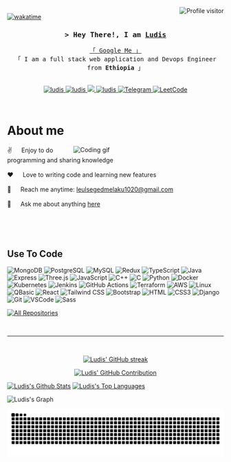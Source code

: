 <!--
<h2 align="center">
  Welcome to Ludis World!
  <img src="https://media.giphy.com/media/hvRJCLFzcasrR4ia7z/giphy.gif" width="28">
</h2>
-->

<!--
<p align="center">
  <a href="https://github.com/Ludis-et"><img src="https://readme-typing-svg.herokuapp.com/?lines=Self%20Taught%20Programmer;Front%20End%20Developer;1.5%2B%20years%20of%20coding%20experience;Always%20learning%20new%20things&center=true&width=380&height=45"></a>
</p>

 -->

<a href="https://komarev.com/ghpvc/?username=ludis-et">
  <img align="right" src="https://komarev.com/ghpvc/?username=ludis-et&label=Visitors&color=0e75b6&style=flat" alt="Profile visitor" />
</a>


[![wakatime](https://wakatime.com/badge/user/eebb3dd8-d9b2-40de-9b88-6fd6cac99dbc.svg)](https://wakatime.com/@eebb3dd8-d9b2-40de-9b88-6fd6cac99dbc)

<!-- Intro  -->
<h3 align="center">
        <samp>&gt; Hey There!, I am
                <b><a target="_blank" href="https://ludis-et.vercel.app">Ludis</a></b>
        </samp>
</h3>


<p align="center"> 
  <samp>
    <a href="https://www.google.com/search?q=lulsgd">「 Google Me 」</a>
    <br>
    「 I am a full stack web application and Devops Engineer from <b>Ethiopia</b> 」
    <br>
    <br>
  </samp>
</p>

<p align="center">
 <a href="https://ludis-et.vercel.app" target="blank">
  <img src="https://img.shields.io/badge/Website-DC143C?style=for-the-badge&logo=medium&logoColor=white" alt="ludis" />
 </a>
 <a href="https://linkedin.com/in/lulsgd" target="_blank">
  <img src="https://img.shields.io/badge/LinkedIn-0077B5?style=for-the-badge&logo=linkedin&logoColor=white" alt="ludis"/>
 </a>
 <a href="https://twitter.com/lulsgd" target="_blank">
  <img src="https://img.shields.io/badge/Twitter-1DA1F2?style=for-the-badge&logo=twitter&logoColor=white" />
 </a>
 <a href="https://instagram.com/lulsgd" target="_blank">
  <img src="https://img.shields.io/badge/Instagram-fe4164?style=for-the-badge&logo=instagram&logoColor=white" alt="ludis" />
 </a>
 <a href="https://t.me/lulsgd" target="_blank">
  <img src="https://img.shields.io/badge/Telegram-0088cc?style=for-the-badge&logo=telegram&logoColor=white" alt="Telegram" />
 </a>
 <a href="https://leetcode.com/ludis" target="_blank">
  <img src="https://img.shields.io/badge/LeetCode-FFA116?style=for-the-badge&logo=leetcode&logoColor=white" alt="LeetCode" />
 </a>
</p>
<br />

<!-- About Section -->
 # About me
 
<p>
 <img align="right" width="350" src="https://i.giphy.com/media/v1.Y2lkPTc5MGI3NjExb3BqaWh2anBjMHg4eHJnazRjc3gwZHVxNWNpeGk1cnJxYnBoc2Q4diZlcD12MV9pbnRlcm5hbF9naWZfYnlfaWQmY3Q9Zw/efUcLJePY6RkA/giphy.gif" alt="Coding gif" />
  
 ✌️ &emsp; Enjoy to do programming and sharing knowledge <br/><br/>
 ❤️ &emsp; Love to writing code and learning new features<br/><br/>
 📧 &emsp; Reach me anytime: leulsegedmelaku1020@gmail.com<br/><br/>
 💬 &emsp; Ask me about anything [here](https://github.com/ludis-et/ludis-et/issues)

</p>

<br/>
<br/>
<br/>

## Use To Code

![MongoDB](https://img.shields.io/badge/MongoDB-47A248?style=for-the-badge&logo=mongodb&logoColor=white)
![PostgreSQL](https://img.shields.io/badge/PostgreSQL-336791?style=for-the-badge&logo=postgresql&logoColor=white)
![MySQL](https://img.shields.io/badge/MySQL-4479A1?style=for-the-badge&logo=mysql&logoColor=white)
![Redux](https://img.shields.io/badge/Redux-764ABC?style=for-the-badge&logo=redux&logoColor=white)
![TypeScript](https://img.shields.io/badge/TypeScript-007ACC?style=for-the-badge&logo=typescript&logoColor=white)
![Java](https://img.shields.io/badge/Java-007396?style=for-the-badge&logo=java&logoColor=white)
![Express](https://img.shields.io/badge/Express-000000?style=for-the-badge&logo=express&logoColor=white)
![Three.js](https://img.shields.io/badge/Three.js-000000?style=for-the-badge&logo=three.js&logoColor=white)
![JavaScript](https://img.shields.io/badge/Javascript-F0DB4F?style=for-the-badge&labelColor=black&logo=javascript&logoColor=F0DB4F)
![C++](https://img.shields.io/badge/C++-00599C?style=for-the-badge&logo=cplusplus&logoColor=white)
![C](https://img.shields.io/badge/C-00599C?style=for-the-badge&logo=c&logoColor=white)
![Python](https://img.shields.io/badge/Python-3776AB?style=for-the-badge&logo=python&logoColor=white)
![Docker](https://img.shields.io/badge/Docker-2496ED?style=for-the-badge&logo=docker&logoColor=white)
![Kubernetes](https://img.shields.io/badge/Kubernetes-326CE5?style=for-the-badge&logo=kubernetes&logoColor=white)
![Jenkins](https://img.shields.io/badge/Jenkins-D24939?style=for-the-badge&logo=jenkins&logoColor=white)
![GitHub Actions](https://img.shields.io/badge/GitHub_Actions-2088FF?style=for-the-badge&logo=github-actions&logoColor=white)
![Terraform](https://img.shields.io/badge/Terraform-623CE4?style=for-the-badge&logo=terraform&logoColor=white)
![AWS](https://img.shields.io/badge/AWS-232F3E?style=for-the-badge&logo=amazon-aws&logoColor=white)
![Linux](https://img.shields.io/badge/Linux-FCC624?style=for-the-badge&logo=linux&logoColor=black)
![QBasic](https://img.shields.io/badge/QBasic-003366?style=for-the-badge&labelColor=black&logo=qbasic&logoColor=003366)
![React](https://img.shields.io/badge/-React-61DBFB?style=for-the-badge&labelColor=black&logo=react&logoColor=61DBFB)
![Tailwind CSS](https://img.shields.io/badge/Tailwind_CSS-38B2AC?style=for-the-badge&logo=tailwind-css&logoColor=white)
![Bootstrap](https://img.shields.io/badge/Bootstrap-563D7C?style=for-the-badge&logo=bootstrap&logoColor=white)
![HTML](https://img.shields.io/badge/HTML5-E34F26?style=for-the-badge&logo=html5&logoColor=white)
![CSS3](https://img.shields.io/badge/CSS3-1572B6?style=for-the-badge&logo=css3&logoColor=white)
![Django](https://img.shields.io/badge/Django-092E20?style=for-the-badge&logo=django&logoColor=white)
![Git](https://img.shields.io/badge/Git-F05032?style=for-the-badge&logo=git&logoColor=white)
![VSCode](https://img.shields.io/badge/Visual_Studio_Code-0078d7?style=for-the-badge&logo=visual%20studio&logoColor=white)
![Sass](https://img.shields.io/badge/Sass-CC6699?style=for-the-badge&logo=sass&logoColor=white)
</p>

<!--## Favorite Repositories

- [Ha-Belu](https://github.com/Ludis-ET/Ha-Belu)
- [Bilihcare](https://github.com/Ludis-ET/Bilihcare) -->
<!-- ## Top Open Source -
[![iTasks](https://github-readme-stats.vercel.app/api/pin/?username=ludis-et&repo=itasks&border_color=7F3FBF&bg_color=0D1117&title_color=C9D1D9&text_color=8B949E&icon_color=7F3FBF)](https://github.com/alsiam/itasks)
[![urFolio](https://github-readme-stats.vercel.app/api/pin/?username=alsiam&repo=urfolio&border_color=7F3FBF&bg_color=0D1117&title_color=C9D1D9&text_color=8B949E&icon_color=7F3FBF)](https://github.com/alsiam/urfolio)
[![Web Projects](https://github-readme-stats.vercel.app/api/pin/?username=alsiam&repo=web-projects&border_color=7F3FBF&bg_color=0D1117&title_color=C9D1D9&text_color=8B949E&icon_color=7F3FBF)](https://github.com/alsiam/web-projects)
[![Al Siam Readme](https://github-readme-stats.vercel.app/api/pin/?username=alsiam&repo=alsiam&border_color=7F3FBF&bg_color=0D1117&title_color=C9D1D9&text_color=8B949E&icon_color=7F3FBF)](https://github.com/alsiam/alsiam) -->

<p align="left">
  <a href="https://github.com/ludis-et?tab=repositories" target="_blank"><img alt="All Repositories" title="My Repositories" src="https://img.shields.io/badge/-All%20Repos-2962FF?style=for-the-badge&logo=koding&logoColor=white"/></a>
</p>

<br/>
<hr/>
<br/>

<p align="center">
  <a href="https://github.com/ludis-et">
    <img src="https://github-readme-streak-stats.herokuapp.com/?user=ludis-et&theme=radical&border=7F3FBF&background=0D1117" alt="Ludis' GitHub streak"/>
  </a>
</p>

<p align="center">
  <a href="https://github.com/ludis-et">
    <img src="https://github-profile-summary-cards.vercel.app/api/cards/profile-details?username=ludis-et&theme=radical" alt="Ludis' GitHub Contribution"/>
  </a>
</p>

<a> 
    <a href="https://github.com/ludis-et"><img alt="Ludis's Github Stats" src="https://denvercoder1-github-readme-stats.vercel.app/api?username=ludis-et&show_icons=true&count_private=true&theme=react&border_color=7F3FBF&bg_color=0D1117&title_color=F85D7F&icon_color=F8D866" height="192px" width="39.5%"/></a>
  <a href="https://github.com/ludis-et"><img alt="Ludis's Top Languages" src="https://denvercoder1-github-readme-stats.vercel.app/api/top-langs/?username=ludis-et&langs_count=10&layout=compact&theme=react&border_color=7F3FBF&bg_color=0D1117&title_color=F85D7F&icon_color=F8D866" height="192px" width="59.5%"/></a>
  <br/>
</a>


![Ludis's Graph](https://github-readme-activity-graph.vercel.app/graph?username=ludis-et&custom_title=Ludis's%20GitHub%20Activity%20Graph&bg_color=0D1117&color=7F3FBF&line=7F3FBF&point=7F3FBF&area_color=FFFFFF&title_color=FFFFFF&area=true)

<p align="center">
<img src="https://github.com/VishwaGauravIn/VishwaGauravIn/blob/output/github-contribution-grid-snake.svg">
</p>

